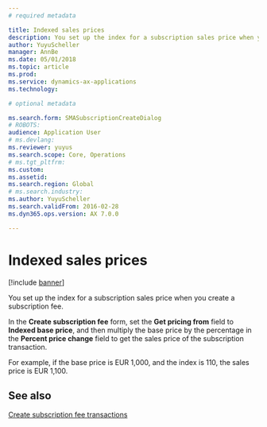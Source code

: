 ```yaml
---
# required metadata

title: Indexed sales prices   
description: You set up the index for a subscription sales price when you create a subscription fee.
author: YuyuScheller
manager: AnnBe
ms.date: 05/01/2018
ms.topic: article
ms.prod: 
ms.service: dynamics-ax-applications
ms.technology: 

# optional metadata

ms.search.form: SMASubscriptionCreateDialog
# ROBOTS: 
audience: Application User
# ms.devlang: 
ms.reviewer: yuyus
ms.search.scope: Core, Operations
# ms.tgt_pltfrm: 
ms.custom: 
ms.assetid: 
ms.search.region: Global
# ms.search.industry: 
ms.author: YuyuScheller
ms.search.validFrom: 2016-02-28
ms.dyn365.ops.version: AX 7.0.0

---
```


# Indexed sales prices  

[!include [banner](../includes/banner.md)]


You set up the index for a subscription sales price when you create a subscription fee.

In the **Create subscription fee** form, set the **Get pricing from** field to **Indexed base price**, and then multiply the base price by the percentage in the **Percent price change** field to get the sales price of the subscription transaction.

For example, if the base price is EUR 1,000, and the index is 110, the sales price is EUR 1,100.

## See also

[Create subscription fee transactions](create-subscription-fee-transactions.md)

  


